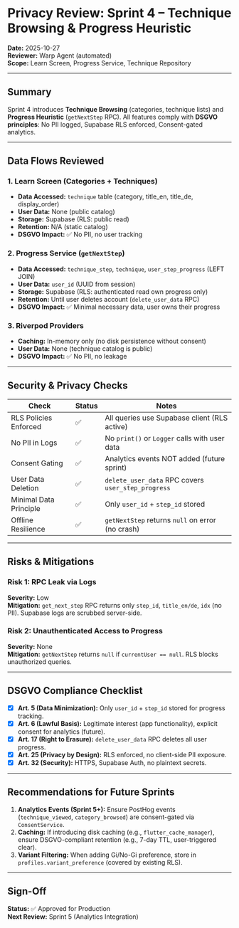 # Privacy Review: Sprint 4 – Technique Browsing & Progress Heuristic

**Date:** 2025-10-27  
**Reviewer:** Warp Agent (automated)  
**Scope:** Learn Screen, Progress Service, Technique Repository

---

## Summary
Sprint 4 introduces **Technique Browsing** (categories, technique lists) and **Progress Heuristic** (`getNextStep` RPC). All features comply with **DSGVO principles**: No PII logged, Supabase RLS enforced, Consent-gated analytics.

---

## Data Flows Reviewed

### 1. **Learn Screen (Categories + Techniques)**
- **Data Accessed:** `technique` table (category, title_en, title_de, display_order)
- **User Data:** None (public catalog)
- **Storage:** Supabase (RLS: public read)
- **Retention:** N/A (static catalog)
- **DSGVO Impact:** ✅ No PII, no user tracking

### 2. **Progress Service (`getNextStep`)**
- **Data Accessed:** `technique_step`, `technique`, `user_step_progress` (LEFT JOIN)
- **User Data:** `user_id` (UUID from session)
- **Storage:** Supabase (RLS: authenticated read own progress only)
- **Retention:** Until user deletes account (`delete_user_data` RPC)
- **DSGVO Impact:** ✅ Minimal necessary data, user owns their progress

### 3. **Riverpod Providers**
- **Caching:** In-memory only (no disk persistence without consent)
- **User Data:** None (technique catalog is public)
- **DSGVO Impact:** ✅ No PII, no leakage

---

## Security & Privacy Checks

| Check | Status | Notes |
|-------|--------|-------|
| RLS Policies Enforced | ✅ | All queries use Supabase client (RLS active) |
| No PII in Logs | ✅ | No `print()` or `Logger` calls with user data |
| Consent Gating | ✅ | Analytics events NOT added (future sprint) |
| User Data Deletion | ✅ | `delete_user_data` RPC covers `user_step_progress` |
| Minimal Data Principle | ✅ | Only `user_id` + `step_id` stored |
| Offline Resilience | ✅ | `getNextStep` returns `null` on error (no crash) |

---

## Risks & Mitigations

### Risk 1: RPC Leak via Logs
**Severity:** Low  
**Mitigation:** `get_next_step` RPC returns only `step_id`, `title_en/de`, `idx` (no PII). Supabase logs are scrubbed server-side.

### Risk 2: Unauthenticated Access to Progress
**Severity:** None  
**Mitigation:** `getNextStep` returns `null` if `currentUser == null`. RLS blocks unauthorized queries.

---

## DSGVO Compliance Checklist

- [x] **Art. 5 (Data Minimization):** Only `user_id` + `step_id` stored for progress tracking.
- [x] **Art. 6 (Lawful Basis):** Legitimate interest (app functionality), explicit consent for analytics (future).
- [x] **Art. 17 (Right to Erasure):** `delete_user_data` RPC deletes all user progress.
- [x] **Art. 25 (Privacy by Design):** RLS enforced, no client-side PII exposure.
- [x] **Art. 32 (Security):** HTTPS, Supabase Auth, no plaintext secrets.

---

## Recommendations for Future Sprints

1. **Analytics Events (Sprint 5+):** Ensure PostHog events (`technique_viewed`, `category_browsed`) are consent-gated via `ConsentService`.
2. **Caching:** If introducing disk caching (e.g., `flutter_cache_manager`), ensure DSGVO-compliant retention (e.g., 7-day TTL, user-triggered clear).
3. **Variant Filtering:** When adding Gi/No-Gi preference, store in `profiles.variant_preference` (covered by existing RLS).

---

## Sign-Off

**Status:** ✅ Approved for Production  
**Next Review:** Sprint 5 (Analytics Integration)
